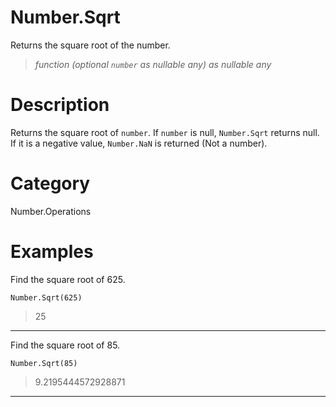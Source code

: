 # Number.Sqrt
Returns the square root of the number.
> _function (optional <code>number</code> as nullable any) as nullable any_

# Description 
Returns the square root of <code>number</code>. 
    If <code>number</code> is null, <code>Number.Sqrt</code> returns null. If it is a negative value, <code>Number.NaN</code> is returned (Not a number).
# Category 
Number.Operations
# Examples 
Find the square root of 625.
```
Number.Sqrt(625)
```
> 25
***
Find the square root of 85.
```
Number.Sqrt(85)
```
> 9.2195444572928871
***

